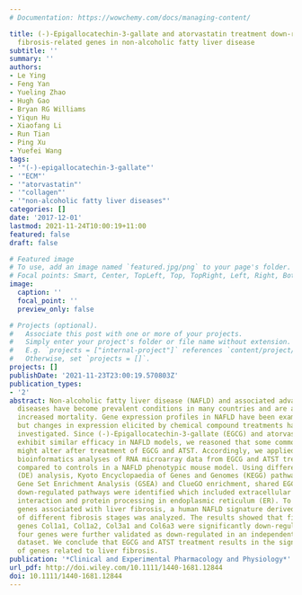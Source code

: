 ```yaml
---
# Documentation: https://wowchemy.com/docs/managing-content/

title: (-)-Epigallocatechin-3-gallate and atorvastatin treatment down-regulates liver
  fibrosis-related genes in non-alcoholic fatty liver disease
subtitle: ''
summary: ''
authors:
- Le Ying
- Feng Yan
- Yueling Zhao
- Hugh Gao
- Bryan RG Williams
- Yiqun Hu
- Xiaofang Li
- Run Tian
- Ping Xu
- Yuefei Wang
tags:
- '"(-)-epigallocatechin-3-gallate"'
- '"ECM"'
- '"atorvastatin"'
- '"collagen"'
- '"non-alcoholic fatty liver diseases"'
categories: []
date: '2017-12-01'
lastmod: 2021-11-24T10:00:19+11:00
featured: false
draft: false

# Featured image
# To use, add an image named `featured.jpg/png` to your page's folder.
# Focal points: Smart, Center, TopLeft, Top, TopRight, Left, Right, BottomLeft, Bottom, BottomRight.
image:
  caption: ''
  focal_point: ''
  preview_only: false

# Projects (optional).
#   Associate this post with one or more of your projects.
#   Simply enter your project's folder or file name without extension.
#   E.g. `projects = ["internal-project"]` references `content/project/deep-learning/index.md`.
#   Otherwise, set `projects = []`.
projects: []
publishDate: '2021-11-23T23:00:19.570803Z'
publication_types:
- '2'
abstract: Non-alcoholic fatty liver disease (NAFLD) and associated advanced liver
  diseases have become prevalent conditions in many countries and are associated with
  increased mortality. Gene expression profiles in NAFLD have been examined recently
  but changes in expression elicited by chemical compound treatments have not been
  investigated. Since (-)-Epigallocatechin-3-gallate (EGCG) and atorvastatin (ATST)
  exhibit similar efficacy in NAFLD models, we reasoned that some common key genes
  might alter after treatment of EGCG and ATST. Accordingly, we applied integrated
  bioinformatics analyses of RNA microarray data from EGCG and ATST treatment groups
  compared to controls in a NAFLD phenotypic mouse model. Using differential expression
  (DE) analysis, Kyoto Encyclopaedia of Genes and Genomes (KEGG) pathway analysis,
  Gene Set Enrichment Analysis (GSEA) and ClueGO enrichment, shared EGCG and ATST
  down-regulated pathways were identified which included extracellular matrix (ECM)-receptor
  interaction and protein processing in endoplasmic reticulum (ER). To refine key
  genes associated with liver fibrosis, a human NAFLD signature derived from patients
  of different fibrosis stages was analyzed. The results showed that fibrosis-related
  genes Col1a1, Col1a2, Col3a1 and Col6a3 were significantly down-regulated. These
  four genes were further validated as down-regulated in an independent mouse NAFLD
  dataset. We conclude that EGCG and ATST treatment results in the significant down-regulation
  of genes related to liver fibrosis.
publication: '*Clinical and Experimental Pharmacology and Physiology*'
url_pdf: http://doi.wiley.com/10.1111/1440-1681.12844
doi: 10.1111/1440-1681.12844
---
```

